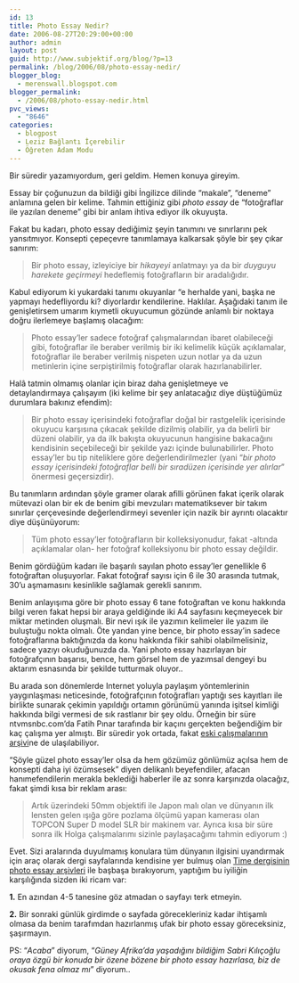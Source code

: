 ```yaml
---
id: 13
title: Photo Essay Nedir?
date: 2006-08-27T20:29:00+00:00
author: admin
layout: post
guid: http://www.subjektif.org/blog/?p=13
permalink: /blog/2006/08/photo-essay-nedir/
blogger_blog:
  - merenswall.blogspot.com
blogger_permalink:
  - /2006/08/photo-essay-nedir.html
pvc_views:
  - "8646"
categories:
  - blogpost
  - Leziz Bağlantı İçerebilir
  - Öğreten Adam Modu
---
```

Bir süredir yazamıyordum, geri geldim. Hemen konuya gireyim.

Essay bir çoğunuzun da bildiği gibi İngilizce dilinde &#8220;makale&#8221;, &#8220;deneme&#8221; anlamına gelen bir kelime. Tahmin ettiğiniz gibi <span style="font-style:italic;">photo essay</span> de &#8220;fotoğraflar ile yazılan deneme&#8221; gibi bir anlam ihtiva ediyor ilk okuyuşta.

Fakat bu kadarı, photo essay dediğimiz şeyin tanımını ve sınırlarını pek yansıtmıyor. Konsepti çepeçevre tanımlamaya kalkarsak şöyle bir şey çıkar sanırım:

> Bir photo essay, izleyiciye bir <span style="font-style:italic;">hikayeyi</span> anlatmayı ya da bir <span style="font-style:italic;">duyguyu harekete geçirmeyi</span> hedeflemiş fotoğrafların bir aradalığıdır.

Kabul ediyorum ki yukardaki tanımı okuyanlar &#8220;e herhalde yani, başka ne yapmayı hedefliyordu ki? diyorlardır kendilerine. Haklılar. Aşağıdaki tanım ile genişletirsem umarım kıymetli okuyucumun gözünde anlamlı bir noktaya doğru ilerlemeye başlamış olacağım:

> Photo essay&#8217;ler sadece fotoğraf çalışmalarından ibaret olabileceği gibi, fotoğraflar ile beraber verilmiş bir iki kelimelik küçük açıklamalar, fotoğraflar ile beraber verilmiş nispeten uzun notlar ya da uzun metinlerin içine serpiştirilmiş fotoğraflar olarak hazırlanabilirler.

Halâ tatmin olmamış olanlar için biraz daha genişletmeye ve detaylandırmaya çalışayım (iki kelime bir şey anlatacağız diye düştüğümüz durumlara bakınız efendim):

> Bir photo essay içerisindeki fotoğraflar doğal bir rastgelelik içerisinde okuyucu karşısına çıkacak şekilde dizilmiş olabilir, ya da belirli bir düzeni olabilir, ya da ilk bakışta okuyucunun hangisine bakacağını kendisinin seçebileceği bir şekilde yazı içinde bulunabilirler. Photo essay&#8217;ler bu tip niteliklere göre değerlendirilmezler (yani &#8220;<span style="font-style:italic;">bir photo essay içerisindeki fotoğraflar belli bir sıradüzen içerisinde yer alırlar</span>&#8221; önermesi geçersizdir).

Bu tanımların ardından şöyle gramer olarak afilli görünen fakat içerik olarak mütevazi olan bir ek de benim gibi mevzuları matematiksever bir takım sınırlar çerçevesinde değerlendirmeyi sevenler için nazik bir ayrıntı olacaktır diye düşünüyorum:

> Tüm photo essay&#8217;ler fotoğrafların bir kolleksiyonudur, fakat -altında açıklamalar olan- her fotoğraf kolleksiyonu bir photo essay değildir.

Benim gördüğüm kadarı ile başarılı sayılan photo essay&#8217;ler genellikle 6 fotoğraftan oluşuyorlar. Fakat fotoğraf sayısı için 6 ile 30 arasında tutmak, 30&#8217;u aşmamasını kesinlikle sağlamak gerekli sanırım.

Benim anlayışıma göre bir photo essay 6 tane fotoğraftan ve konu hakkında bilgi veren fakat hepsi bir araya geldiğinde iki A4 sayfasını keçmeyecek bir miktar metinden oluşmalı. Bir nevi ışık ile yazımın kelimeler ile yazım ile buluştuğu nokta olmalı. Öte yandan yine bence, bir photo essay&#8217;in sadece fotoğraflarına baktığınızda da konu hakkında fikir sahibi olabilmelisiniz, sadece yazıyı okuduğunuzda da. Yani photo essay hazırlayan bir fotoğrafçının başarısı, bence, hem görsel hem de yazımsal dengeyi bu aktarım esnasında bir şekilde tutturmak oluyor..

Bu arada son dönemlerde Internet yoluyla paylaşım yöntemlerinin yaygınlaşması neticesinde, fotoğrafçının fotoğrafları yaptığı ses kayıtları ile birlikte sunarak çekimin yapıldığı ortamın görünümü yanında işitsel kimliği hakkında bilgi vermesi de sık rastlanır bir şey oldu. Örneğin bir süre ntvmsnbc.com&#8217;da Fatih Pınar tarafında bir kaçını gerçekten beğendiğim bir kaç çalışma yer almıştı. Bir süredir yok ortada, fakat [eski çalışmalarının arşivi](http://www.ntvmsnbc.com/modules/interactive/Foto-Roportaj/)ne de ulaşılabiliyor.

&#8220;Şöyle güzel photo essay&#8217;ler olsa da hem gözümüz gönlümüz açılsa hem de konsepti daha iyi özümsesek&#8221; diyen delikanlı beyefendiler, afacan hanımefendilerin merakla beklediği haberler ile az sonra karşınızda olacağız, fakat şimdi kısa bir reklam arası:

> Artık üzerindeki 50mm objektifi ile Japon malı olan ve dünyanın ilk lensten gelen ışığa göre pozlama ölçümü yapan kamerası olan TOPCON Super D model SLR bir makinem var. Ayrıca kısa bir süre sonra ilk Holga çalışmalarımı sizinle paylaşacağımı tahmin ediyorum :)

Evet. Sizi aralarında duyulmamış konulara tüm dünyanın ilgisini uyandırmak için araç olarak dergi sayfalarında kendisine yer bulmuş olan [Time dergisinin photo essay arşivleri](http://www.time.com/time/photoessays/) ile başbaşa bırakıyorum, yaptığım bu iyiliğin karşılığında sizden iki ricam var:

<span style="font-weight:bold;">1.</span> En azından 4-5 tanesine göz atmadan o sayfayı terk etmeyin.
  
<span style="font-weight:bold;">2.</span> Bir sonraki günlük girdimde o sayfada görecekleriniz kadar ihtişamlı olmasa da benim tarafımdan hazırlanmış ufak bir photo essay göreceksiniz, şaşırmayın.

PS: &#8220;<span style="font-style:italic;">Acaba</span>&#8221; diyorum, &#8220;<span style="font-style:italic;">Güney Afrika&#8217;da yaşadığını bildiğim Sabri Kılıçoğlu oraya özgü bir konuda bir özene bözene bir photo essay hazırlasa, biz de okusak fena olmaz mı</span>&#8221; diyorum..
